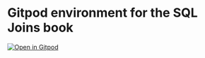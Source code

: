 # Gitpod environment for the SQL Joins book

[![Open in Gitpod](https://gitpod.io/button/open-in-gitpod.svg)](https://gitpod.io/#https://github.com/lucperkins/sql-joins-gitpod)

